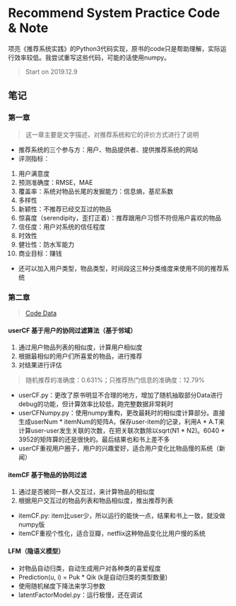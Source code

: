 # Recommend System Practice Code & Note
项亮《推荐系统实践》的Python3代码实现，原书的code只是帮助理解，实际运行效率较低。我尝试重写这些代码，可能的话使用numpy。
> Start on 2019.12.9

## 笔记
### 第一章
> 这一章主要是文字描述，对推荐系统和它的评价方式进行了说明
* 推荐系统的三个参与方：用户、物品提供者、提供推荐系统的网站
* 评测指标：
1. 用户满意度
2. 预测准确度：RMSE，MAE
3. 覆盖率：系统对物品长尾的发掘能力：信息熵，基尼系数
4. 多样性
5. 新颖性：不推荐已经交互过的物品
6. 惊喜度（serendipity，歪打正着）：推荐跟用户习惯不符但用户喜欢的物品
7. 信任度：用户对系统的信任程度
8. 时效性
9. 健壮性：防水军能力
10. 商业目标：赚钱
* 还可以加入用户类型，物品类型，时间段这三种分类维度来使用不同的推荐系统

### 第二章
> [Code Data](http://files.grouplens.org/datasets/movielens/ml-1m.zip)

#### userCF 基于用户的协同过滤算法（基于邻域）
1. 通过用户物品列表的相似度，计算用户相似度
2. 根据最相似的用户们所喜爱的物品，进行推荐
3. 对结果进行评估
> 随机推荐的准确度：0.631%；只推荐热门信息的准确度：12.79%
* userCF.py：更改了原书明显不合理的地方，增加了随机抽取部分Data进行debug的功能，但计算效率比较低，跑完整数据非常耗时
* userCFNumpy.py：使用numpy重构，更改最耗时的相似度计算部分。直接生成userNum * itemNum的矩阵A，保存user-item的记录，利用A * A.T来计算user-user发生关联的次数，在把关联次数除以sqrt(N1 * N2)。6040 * 3952的矩阵算的还是很快的。最后结果也和书上差不多
* userCF重视用户圈子，用户的兴趣爱好，适合用户变化比物品慢的系统（新闻）

#### itemCF 基于物品的协同过滤
1. 通过是否被同一群人交互过，来计算物品的相似度
2. 根据用户交互过的物品列表和物品相似度，推出推荐列表
* itemCF.py: item比user少，所以运行的能快一点，结果和书上一致，就没做numpy版
* itemCF重视个性化，适合豆瓣，netflix这种物品变化比用户慢的系统

#### LFM（隐语义模型）
* 对物品自动归类，自动生成用户对各种类的喜爱程度
* Prediction(u, i) = Puk * Qik (k是自动归类的类型数量)
* 使用随机梯度下降法来学习参数
* latentFactorModel.py：运行极慢，还在调试

